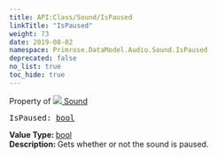 ```yaml
---
title: API:Class/Sound/IsPaused
linkTitle: "IsPaused"
weight: 73
date: 2019-08-02
namespace: Primrose.DataModel.Audio.Sound.IsPaused
deprecated: false
no_list: true
toc_hide: true
---
```

Property of <a href="/docs/api-reference/Class/Sound"><img src="/icons/silk/sound.png"/>&nbsp;Sound</a>
<pre class="method-declaration">
IsPaused: <a class="type" href="/docs/api-reference/System/Primitives#boolean">bool</a></pre>
<b>Value Type: </b>
<a class="type" href="/docs/api-reference/System/Primitives#boolean">bool</a>
<br/>
<b>Description: </b>
Gets whether or not the sound is paused.

